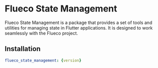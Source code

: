 # Flueco State Management

Flueco State Management is a package that provides a set of tools and utilities for managing state in Flutter applications. It is designed to work seamlessly with the Flueco project.

## Installation

 ```yaml
flueco_state_management: {version}
```
